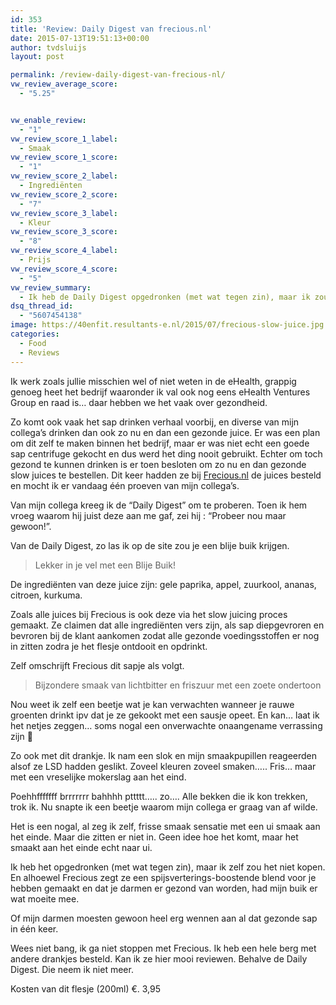 ```yaml
---
id: 353
title: 'Review: Daily Digest van frecious.nl'
date: 2015-07-13T19:51:13+00:00
author: tvdsluijs
layout: post

permalink: /review-daily-digest-van-frecious-nl/
vw_review_average_score:
  - "5.25"


vw_enable_review:
  - "1"
vw_review_score_1_label:
  - Smaak
vw_review_score_1_score:
  - "1"
vw_review_score_2_label:
  - Ingrediënten
vw_review_score_2_score:
  - "7"
vw_review_score_3_label:
  - Kleur
vw_review_score_3_score:
  - "8"
vw_review_score_4_label:
  - Prijs
vw_review_score_4_score:
  - "5"
vw_review_summary:
  - Ik heb de Daily Digest opgedronken (met wat tegen zin), maar ik zou het niet kopen. En alhoewel Frecious zegt ze een spijsverterings-boostende blend voor je hebben gemaakt en dat je darmen er gezond van worden, waren mijn darmen het er daar niet echt mee eens.
dsq_thread_id:
  - "5607454138"
image: https://40enfit.resultants-e.nl/2015/07/frecious-slow-juice.jpg
categories:
  - Food
  - Reviews
---
```

Ik werk zoals jullie misschien wel of niet weten in de eHealth, grappig genoeg heet het bedrijf waaronder ik val ook nog eens eHealth Ventures Group en raad is&#8230; daar hebben we het vaak over gezondheid.

Zo komt ook vaak het sap drinken verhaal voorbij, en diverse van mijn collega&#8217;s drinken dan ook zo nu en dan een gezonde juice. Er was een plan om dit zelf te maken binnen het bedrijf, maar er was niet echt een goede sap centrifuge gekocht en dus werd het ding nooit gebruikt. Echter om toch gezond te kunnen drinken is er toen besloten om zo nu en dan gezonde slow juices te bestellen. Dit keer hadden ze bij [Frecious.nl](http://www.Frecious.nl) de juices besteld en mocht ik er vandaag één proeven van mijn collega&#8217;s.<!--more-->

Van mijn collega kreeg ik de &#8220;Daily Digest&#8221; om te proberen. Toen ik hem vroeg waarom hij juist deze aan me gaf, zei hij : &#8220;Probeer nou maar gewoon!&#8221;.

Van de Daily Digest, zo las ik op de site zou je een blije buik krijgen.

> Lekker in je vel met een Blije Buik!

De ingrediënten van deze juice zijn: gele paprika, appel, zuurkool, ananas, citroen, kurkuma.

Zoals alle juices bij Frecious is ook deze via het slow juicing proces gemaakt. Ze claimen dat alle ingrediënten vers zijn, als sap diepgevroren en bevroren bij de klant aankomen zodat alle gezonde voedingsstoffen er nog in zitten zodra je het flesje ontdooit en opdrinkt.

Zelf omschrijft Frecious dit sapje als volgt.

> Bijzondere smaak van lichtbitter en friszuur met een zoete ondertoon

Nou weet ik zelf een beetje wat je kan verwachten wanneer je rauwe groenten drinkt ipv dat je ze gekookt met een sausje opeet. En kan&#8230; laat ik het netjes zeggen&#8230; soms nogal een onverwachte onaangename verrassing zijn 🙂

Zo ook met dit drankje. Ik nam een slok en mijn smaakpupillen reageerden alsof ze LSD hadden geslikt. Zoveel kleuren zoveel smaken&#8230;.. Fris&#8230; maar met een vreselijke mokerslag aan het eind.

Poehhfffffff brrrrrrr bahhhh pttttt&#8230;.. zo&#8230;. Alle bekken die ik kon trekken, trok ik. Nu snapte ik een beetje waarom mijn collega er graag van af wilde.

Het is een nogal, al zeg ik zelf, frisse smaak sensatie met een ui smaak aan het einde. Maar die zitten er niet in. Geen idee hoe het komt, maar het smaakt aan het einde echt naar ui.

Ik heb het opgedronken (met wat tegen zin), maar ik zelf zou het niet kopen. En alhoewel Frecious zegt ze een spijsverterings-boostende blend voor je hebben gemaakt en dat je darmen er gezond van worden, had mijn buik er wat moeite mee.

Of mijn darmen moesten gewoon heel erg wennen aan al dat gezonde sap in één keer.

Wees niet bang, ik ga niet stoppen met Frecious. Ik heb een hele berg met andere drankjes besteld. Kan ik ze hier mooi reviewen. Behalve de Daily Digest. Die neem ik niet meer.

Kosten van dit flesje (200ml) €. 3,95